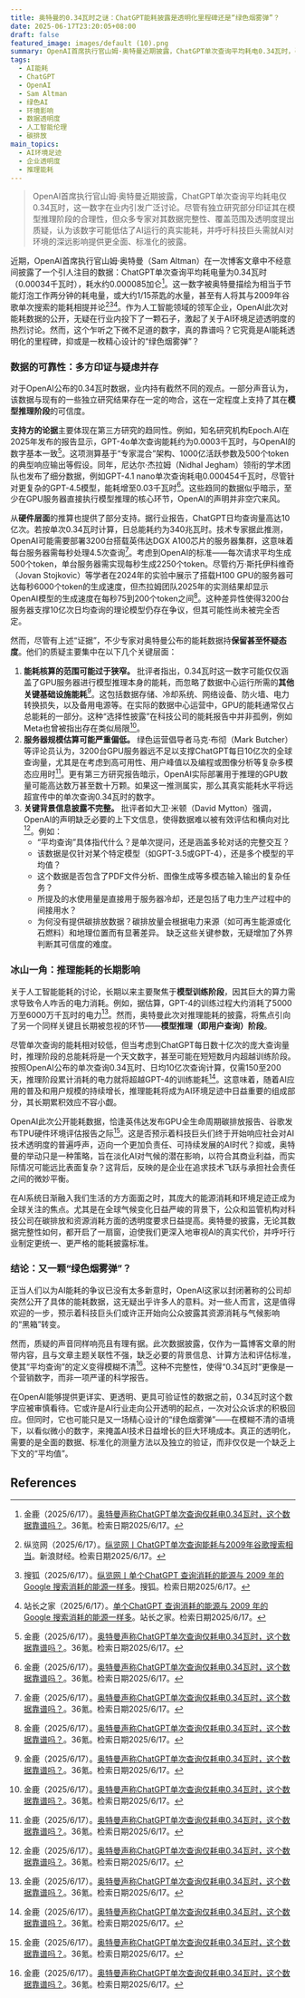 ```yaml
---
title: 奥特曼的0.34瓦时之谜：ChatGPT能耗披露是透明化里程碑还是“绿色烟雾弹”？
date: 2025-06-17T23:20:05+08:00
draft: false
featured_image: images/default (10).png
summary: OpenAI首席执行官山姆·奥特曼近期披露，ChatGPT单次查询平均耗电0.34瓦时，引发业界对AI能耗透明度的广泛讨论。尽管该数据与部分独立研究在模型推理阶段有吻合之处，但专家们普遍质疑其披露范围狭窄、服务器估算偏低以及缺乏关键背景信息，呼吁AI巨头需就AI对环境的深层影响提供更全面、标准化的披露，以避免潜在的“绿色烟雾弹”。
tags: 
  - AI能耗
  - ChatGPT
  - OpenAI
  - Sam Altman
  - 绿色AI
  - 环境影响
  - 数据透明度
  - 人工智能伦理
  - 碳排放
main_topics: 
  - AI环境足迹
  - 企业透明度
  - 推理能耗
---
```


> OpenAI首席执行官山姆·奥特曼近期披露，ChatGPT单次查询平均耗电仅0.34瓦时，这一数字在业内引发广泛讨论。尽管有独立研究部分印证其在模型推理阶段的合理性，但众多专家对其数据完整性、覆盖范围及透明度提出质疑，认为该数字可能低估了AI运行的真实能耗，并呼吁科技巨头需就AI对环境的深远影响提供更全面、标准化的披露。

近期，OpenAI首席执行官山姆·奥特曼（Sam Altman）在一次博客文章中不经意间披露了一个引人注目的数据：ChatGPT单次查询平均耗电量为0.34瓦时（0.00034千瓦时），耗水约0.000085加仑[^1]。这一数字被奥特曼描绘为相当于节能灯泡工作两分钟的耗电量，或大约1/15茶匙的水量，甚至有人将其与2009年谷歌单次搜索的能耗相提并论[^2][^3][^4]。作为人工智能领域的领军企业，OpenAI此次对能耗数据的公开，无疑在行业内投下了一颗石子，激起了关于AI环境足迹透明度的热烈讨论。然而，这个乍听之下微不足道的数字，真的靠谱吗？它究竟是AI能耗透明化的里程碑，抑或是一枚精心设计的“绿色烟雾弹”？

### 数据的可靠性：多方印证与疑虑并存

对于OpenAI公布的0.34瓦时数据，业内持有截然不同的观点。一部分声音认为，该数据与现有的一些独立研究结果存在一定的吻合，这在一定程度上支持了其在**模型推理阶段**的可信度。

**支持方的论据**主要体现在第三方研究的趋同性。例如，知名研究机构Epoch.AI在2025年发布的报告显示，GPT-4o单次查询能耗约为0.0003千瓦时，与OpenAI的数字基本一致[^1]。这项测算基于“专家混合”架构、1000亿活跃参数及500个token的典型响应输出等假设。同年，尼达尔·杰拉姆（Nidhal Jegham）领衔的学术团队也发布了细分数据，例如GPT-4.1 nano单次查询耗电0.000454千瓦时，尽管针对更复杂的GPT-4.5模型，能耗增至0.03千瓦时[^1]。这些趋同的数据似乎暗示，至少在GPU服务器直接执行模型推理的核心环节，OpenAI的声明并非空穴来风。

从**硬件层面**的推算也提供了部分支持。据行业报告，ChatGPT日均查询量高达10亿次。若按单次0.34瓦时计算，日总能耗约为340兆瓦时。技术专家据此推测，OpenAI可能需要部署3200台搭载英伟达DGX A100芯片的服务器集群，这意味着每台服务器需每秒处理4.5次查询[^1]。考虑到OpenAI的标准——每次请求平均生成500个token，单台服务器需实现每秒生成2250个token。尽管约万·斯托伊科维奇（Jovan Stojkovic）等学者在2024年的实验中展示了搭载H100 GPU的服务器可达每秒6000个token的生成速度，但杰拉姆团队2025年的实测结果却显示OpenAI模型的生成速度在每秒75到200个token之间[^1]。这种差异性使得3200台服务器支撑10亿次日均查询的理论模型仍存在争议，但其可能性尚未被完全否定。

然而，尽管有上述“证据”，不少专家对奥特曼公布的能耗数据持**保留甚至怀疑态度**。他们的质疑主要集中在以下几个关键层面：

1.  **能耗核算的范围可能过于狭窄。** 批评者指出，0.34瓦时这一数字可能仅仅涵盖了GPU服务器进行模型推理本身的能耗，而忽略了数据中心运行所需的**其他关键基础设施能耗**[^1]。这包括数据存储、冷却系统、网络设备、防火墙、电力转换损失，以及备用电源等。在实际的数据中心运营中，GPU的能耗通常仅占总能耗的一部分。这种“选择性披露”在科技公司的能耗报告中并非孤例，例如Meta也曾被指出存在类似局限[^1]。
2.  **服务器规模估算可能严重偏低。** 绿色运营倡导者马克·布彻（Mark Butcher）等评论员认为，3200台GPU服务器远不足以支撑ChatGPT每日10亿次的全球查询量，尤其是在考虑到高可用性、用户峰值以及编程或图像分析等复杂多模态应用时[^1]。更有第三方研究报告暗示，OpenAI实际部署用于推理的GPU数量可能高达数万甚至数十万颗。如果这一推测属实，那么其真实能耗水平将远超宣传中的单次查询0.34瓦时的数字。
3.  **关键背景信息披露不完整。** 批评者如大卫·米顿（David Mytton）强调，OpenAI的声明缺乏必要的上下文信息，使得数据难以被有效评估和横向对比[^1]。例如：
    *   “平均查询”具体指代什么？是单次提问，还是涵盖多轮对话的完整交互？
    *   该数据是仅针对某个特定模型（如GPT-3.5或GPT-4），还是多个模型的平均值？
    *   这个数据是否包含了PDF文件分析、图像生成等多模态输入输出的复杂任务？
    *   所提及的水使用量是直接用于服务器冷却，还是包括了电力生产过程中的间接用水？
    *   为何没有提供碳排放数据？碳排放量会根据电力来源（如可再生能源或化石燃料）和地理位置而有显著差异。
    缺乏这些关键参数，无疑增加了外界判断其可信度的难度。

### 冰山一角：推理能耗的长期影响

关于人工智能能耗的讨论，长期以来主要聚焦于**模型训练阶段**，因其巨大的算力需求导致令人咋舌的电力消耗。例如，据估算，GPT-4的训练过程大约消耗了5000万至6000万千瓦时的电力[^1]。然而，奥特曼此次对推理能耗的披露，将焦点引向了另一个同样关键且长期被忽视的环节——**模型推理（即用户查询）阶段**。

尽管单次查询的能耗相对较低，但当考虑到ChatGPT每日数十亿次的庞大查询量时，推理阶段的总能耗将是一个天文数字，甚至可能在短短数月内超越训练阶段。按照OpenAI公布的单次查询0.34瓦时、日均10亿次查询计算，仅需150至200天，推理阶段累计消耗的电力就将超越GPT-4的训练能耗[^1]。这意味着，随着AI应用的普及和用户规模的持续增长，推理能耗将成为AI环境足迹中日益重要的组成部分，其长期累积效应不容小觑。

OpenAI此次公开能耗数据，恰逢英伟达发布GPU全生命周期碳排放报告、谷歌发布TPU硬件环境评估报告之际[^1]。这是否预示着科技巨头们终于开始响应社会对AI技术透明度的普遍呼声，迈向一个更加负责任、可持续发展的AI时代？抑或，奥特曼的举动只是一种策略，旨在淡化AI对气候的潜在影响，以符合其商业利益，而实际情况可能远比表面复杂？这背后，反映的是企业在追求技术飞跃与承担社会责任之间的微妙平衡。

在AI系统日渐融入我们生活的方方面面之时，其庞大的能源消耗和环境足迹正成为全球关注的焦点。尤其是在全球气候变化日益严峻的背景下，公众和监管机构对科技公司在碳排放和资源消耗方面的透明度要求日益提高。奥特曼的披露，无论其数据完整性如何，都开启了一扇窗，迫使我们更深入地审视AI的真实代价，并呼吁行业制定更统一、更严格的能耗披露标准。

### 结论：又一颗“绿色烟雾弹”？

正当人们以为AI能耗的争议已没有太多新意时，OpenAI这家以封闭著称的公司却突然公开了具体的能耗数据，这无疑出乎许多人的意料。对一些人而言，这是值得欢迎的一步，预示着科技巨头们或许正开始向公众披露其资源消耗与气候影响的“黑箱”转变。

然而，质疑的声音同样响亮且有理有据。此次数据披露，仅作为一篇博客文章的附带内容，且与文章主题关联性不强，缺乏必要的背景信息、计算方法和评估标准，使其“平均查询”的定义变得模糊不清[^1]。这种不完整性，使得“0.34瓦时”更像是一个营销数字，而非一项严谨的科学报告。

在OpenAI能够提供更详实、更透明、更具可验证性的数据之前，0.34瓦时这个数字应被审慎看待。它或许是AI行业走向公开透明的起点，一次对公众诉求的积极回应。但同时，它也可能只是又一场精心设计的“绿色烟雾弹”——在模糊不清的语境下，以看似微小的数字，来掩盖AI技术日益增长的巨大环境成本。真正的透明化，需要的是全面的数据、标准化的测量方法以及独立的验证，而非仅仅是一个缺乏上下文的“平均值”。

## References
[^1]: 金鹿（2025/6/17）。[奥特曼声称ChatGPT单次查询仅耗电0.34瓦时，这个数据靠谱吗？](https://www.36kr.com/p/3340525160217091)。36氪。检索日期2025/6/17。
[^2]: 纵览网（2025/6/17）。[纵览网丨ChatGPT单次查询能耗与2009年谷歌搜索相当](https://cj.sina.com.cn/articles/view/6818315186/196673bb200101avww)。新浪财经。检索日期2025/6/17。
[^3]: 搜狐（2025/6/17）。[纵览网丨单个ChatGPT 查询消耗的能源与 2009 年的 Google 搜索消耗的能源一样多](https://www.sohu.com/a/903704489_122058581)。搜狐。检索日期2025/6/17。
[^4]: 站长之家（2025/6/17）。[单个ChatGPT 查询消耗的能源与 2009 年的 Google 搜索消耗的能源一样多](https://www.chinaz.com/ainews/18838.shtml)。站长之家。检索日期2025/6/17。
[^5]: 199IT（2025/6/17）。[OpenAI：ChatGPT单次查询耗水0.000085加仑](https://www.199it.com/archives/1764003.html)。199IT。检索日期2025/6/17。
